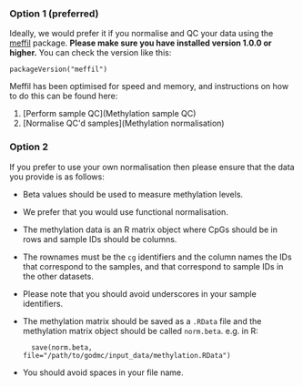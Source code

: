 ### Option 1 (preferred)

Ideally, we would prefer it if you normalise and QC your data using the [meffil](https://github.com/perishky/meffil) package. **Please make sure you have installed version 1.0.0 or higher.** You can check the version like this:

```
packageVersion("meffil")
``` 

Meffil has been optimised for speed and memory, and instructions on how to do this can be found here:

1. [Perform sample QC](Methylation sample QC)
2. [Normalise QC'd samples](Methylation normalisation)


### Option 2

If you prefer to use your own normalisation then please ensure that the data you provide is as follows:
- Beta values should be used to measure methylation levels.
- We prefer that you would use functional normalisation.
- The methylation data is an R matrix object where CpGs should be in rows and sample IDs should be columns. 
- The rownames must be the `cg` identifiers and the column names the IDs that correspond to the samples, and that correspond to sample IDs in the other datasets. 
- Please note that you should avoid underscores in your sample identifiers. 
- The methylation matrix should be saved as a `.RData` file and the methylation matrix object should be called `norm.beta`. e.g. in R:

        save(norm.beta, file="/path/to/godmc/input_data/methylation.RData")

- You should avoid spaces in your file name.
